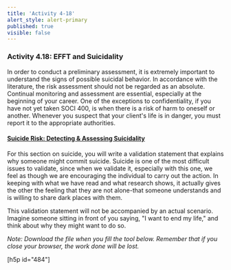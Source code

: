```yaml
---
title: 'Activity 4-18'
alert_style: alert-primary
published: true
visible: false
---
```


### Activity 4.18: EFFT and Suicidality

In order to conduct a preliminary assessment, it is extremely important to understand the signs of possible suicidal behavior. In accordance with the literature, the risk assessment should not be regarded as an absolute. Continual monitoring and assessment are essential, especially at the beginning of your career. One of the exceptions to confidentiality, if you have not yet taken SOCI 400, is when there is a risk of harm to oneself or another. Whenever you suspect that your client's life is in danger, you must report it to the appropriate authorities.

#### [Suicide Risk: Detecting & Assessing Suicidality](https://www.camh.ca/en/professionals/treating-conditions-and-disorders/suicide-risk/suicide---detecting-and-assessing-suicidality)

For this section on suicide, you will write a validation statement that explains why someone might commit suicide. Suicide is one of the most difficult issues to validate, since when we validate it, especially with this one, we feel as though we are encouraging the individual to carry out the action. In keeping with what we have read and what research shows, it actually gives the other the feeling that they are not alone-that someone understands and is willing to share dark places with them.

This validation statement will not be accompanied by an actual scenario. Imagine someone sitting in front of you saying, "I want to end my life," and think about why they might want to do so.

_Note: Download the file when you fill the tool below. Remember that if you close your browser, the work done will be lost._

[h5p id="484"]
